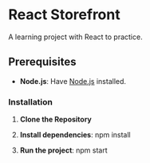 # React Storefront

A learning project with React to practice.

## Prerequisites

- **Node.js**: Have [Node.js](https://nodejs.org/) installed.

### Installation

1. **Clone the Repository**

2. **Install dependencies**: npm install

3. **Run the project**: npm start
